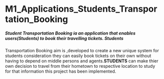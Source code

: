 # M1_Applications_Students_Transportation_Booking
   ##### Student Transportation Booking ia an application that enables users(Students) to book their travelling tickets. Students 
  Transportation Booking aim is ,developed to create a new unique system for students consideration they can easily book tickets on 
  their own without having to depend on middle persons and agents.__STUDENTS__ can make thier own decision to travel from their hometown 
  to respective location to study for that information this project has been implemented.

